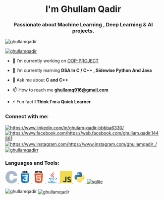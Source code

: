 <h1 align="center">I'm Ghullam Qadir</h1>
<h3 align="center">Passionate about Machine Learning , Deep Learning & AI projects.</h3>

<p align="left"> <img src="https://komarev.com/ghpvc/?username=ghullamqadir&label=Profile%20views&color=0e75b6&style=flat" alt="ghullamqadir" /> </p>

<p align="left"> <a href="https://github.com/ryo-ma/github-profile-trophy"><img src="https://github-profile-trophy.vercel.app/?username=ghullamqadir" alt="ghullamqadir" /></a> </p>

- 🔭 I’m currently working on [OOP-PROJECT](https://ghullamqadir.github.io/OOP-PROJECT/)

- 🌱 I’m currently learning **DSA In C / C++ , Sidewise Python And Java**

- 💬 Ask me about **C and C++**

- 📫 How to reach me **ghullamq916@gmail.com**

- ⚡ Fun fact **I Think I'm a Quick Learner**

<h3 align="left">Connect with me:</h3>
<p align="left">
<a href="https://linkedin.com/in/https://www.linkedin.com/in/ghulam-qadir-bbbba6330/" target="blank"><img align="center" src="https://raw.githubusercontent.com/rahuldkjain/github-profile-readme-generator/master/src/images/icons/Social/linked-in-alt.svg" alt="https://www.linkedin.com/in/ghulam-qadir-bbbba6330/" height="30" width="40" /></a>
<a href="https://fb.com/https://www.facebook.com/https://web.facebook.com/ghullam.qadir.144861" target="blank"><img align="center" src="https://raw.githubusercontent.com/rahuldkjain/github-profile-readme-generator/master/src/images/icons/Social/facebook.svg" alt="https://www.facebook.com/https://web.facebook.com/ghullam.qadir.144861" height="30" width="40" /></a>
<a href="https://instagram.com/https://www.instagram.com/https://www.instagram.com/ghullamqadir_/" target="blank"><img align="center" src="https://raw.githubusercontent.com/rahuldkjain/github-profile-readme-generator/master/src/images/icons/Social/instagram.svg" alt="https://www.instagram.com/https://www.instagram.com/ghullamqadir_/" height="30" width="40" /></a>
<a href="https://www.leetcode.com/ghullamqadirr" target="blank"><img align="center" src="https://raw.githubusercontent.com/rahuldkjain/github-profile-readme-generator/master/src/images/icons/Social/leet-code.svg" alt="ghullamqadirr" height="30" width="40" /></a>
</p>

<h3 align="left">Languages and Tools:</h3>
<p align="left"> <a href="https://www.cprogramming.com/" target="_blank" rel="noreferrer"> <img src="https://raw.githubusercontent.com/devicons/devicon/master/icons/c/c-original.svg" alt="c" width="40" height="40"/> </a> <a href="https://www.w3schools.com/css/" target="_blank" rel="noreferrer"> <img src="https://raw.githubusercontent.com/devicons/devicon/master/icons/css3/css3-original-wordmark.svg" alt="css3" width="40" height="40"/> </a> <a href="https://www.w3.org/html/" target="_blank" rel="noreferrer"> <img src="https://raw.githubusercontent.com/devicons/devicon/master/icons/html5/html5-original-wordmark.svg" alt="html5" width="40" height="40"/> </a> <a href="https://www.java.com" target="_blank" rel="noreferrer"> <img src="https://raw.githubusercontent.com/devicons/devicon/master/icons/java/java-original.svg" alt="java" width="40" height="40"/> </a> <a href="https://developer.mozilla.org/en-US/docs/Web/JavaScript" target="_blank" rel="noreferrer"> <img src="https://raw.githubusercontent.com/devicons/devicon/master/icons/javascript/javascript-original.svg" alt="javascript" width="40" height="40"/> </a> <a href="https://www.python.org" target="_blank" rel="noreferrer"> <img src="https://raw.githubusercontent.com/devicons/devicon/master/icons/python/python-original.svg" alt="python" width="40" height="40"/> </a> <a href="https://www.sqlite.org/" target="_blank" rel="noreferrer"> <img src="https://www.vectorlogo.zone/logos/sqlite/sqlite-icon.svg" alt="sqlite" width="40" height="40"/> </a> </p>

<p><img align="left" src="https://github-readme-stats.vercel.app/api/top-langs?username=ghullamqadir&show_icons=true&locale=en&layout=compact" alt="ghullamqadir" /></p>

<p>&nbsp;<img align="center" src="https://github-readme-stats.vercel.app/api?username=ghullamqadir&show_icons=true&locale=en" alt="ghullamqadir" /></p>

